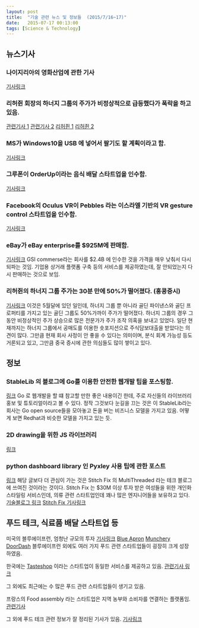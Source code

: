 ```yaml
---
layout: post
title:  "기술 관련 뉴스 및 정보들  (2015/7/16~17)"
date:   2015-07-17 00:13:00
tags: [Science & Technology]
---
```


## 뉴스기사 

### 나이지리아의 영화산업에 관한 기사
[기사링크](http://m.news.naver.com/read.nhn?sid1=103&oid=025&aid=0002508782&cid=883574)


### 리허쥔 회장의 하너지 그룹의 주가가 비정상적으로 급등했다가 폭락을 하고 있음.
[관련기사 1](http://superich.co.kr/superich/view.php?ud=20150713000317&sec=01-74-07)
[관련기사 2](http://superich.co.kr/superich/view.php?ud=20150326000415&sec=01-74-02)
[리허쥔 1](http://www.businesspost.co.kr/news/articleView.html?idxno=9291)
[리허쥔 2](http://www.newspim.com/view.jsp?newsId=20150130000297)


### MS가 Windows10을 USB 에 넣어서 팔기도 할 계획이라고 함.
[기사링크](http://venturebeat.com/2015/07/16/microsoft-confirms-plans-to-sell-windows-10-on-usb-drives-opens-pre-orders-on-amazon/)


### 그루폰이 OrderUp이라는 음식 배달 스타트업을 인수함.
[기사링크](http://www.baltimoresun.com/business/bs-bz-orderup-groupon-20150716-story.html)


### Facebook의 Oculus VR이 Pebbles 라는 이스라엘 기반의 VR gesture control 스타트업을 인수함.
[기사링크](http://blogs.wsj.com/digits/2015/07/16/facebook-to-pay-about-60-million-for-gesture-control-firm-pebbles/)


### eBay가 eBay enterprise를 $925M에 판매함.
[기사링크](http://venturebeat.com/2015/07/16/ebay-confirms-agreement-to-sell-ebay-enterprise-to-investment-consortium-for-925m/)
GSI commerse라는 회사를 $2.4B 에 인수한 것을 가격을 매우 낮춰서 다시 되파는 것임. 기업용 상거래 플랫폼 구축 등의 서비스를 제공하였는데, 잘 안되었는지 다시 판매하는 것으로 보임.


### 리허쥔의 하너지 그룹 주가는 30분 만에 50%가 떨어졌다. (홍콩증시)
[기사링크](http://superich.co.kr/superich/view.php?ud=20150713000317&sec=01-74-07)
이것은 5월달에 있던 일인데, 하너지 그룹 뿐 아니라 골딘 파이낸스와 골딘 프로퍼티를 가지고 있는 골딘 그룹도 50%가까이 주가가 떨어졌다. 하너지 그룹의 경우 그동안 비정상적인 주가 상승으로 많은 전문가가 주가 조작 의혹을 보내고 있었다. 일단 현재까지는 하너지 그룹에서 공매도를 이용한 숏포지션으로 주식담보대출을 받았다는 의견이 많다. 그만큼 현재 회사 사정이 안 좋을 수 있다는 의미이며, 분식 회계 가능성 등도 거론되고 있고, 그만큼 중국 증시에 관한 의심들도 많이 쌓이고 있다.


## 정보

### StableLib 의 블로그에 Go를 이용한 안전한 웹개발 팁을 포스팅함.
[링크](https://stablelib.com/blog/securing-golang-web-apps/)
Go 로 웹개발을 할 떄 참고할 만한 좋은 내용이긴 한데, 주로 자신들의 라이브러리 홍보 및 튜토리얼이라고 볼 수 있다. 정작 그것보다 눈길을 끄는 것은 이 StableLib라는 회사는 Go open source들을 모아놓고 돈을 버는 비즈니스 모델을 가지고 있음. 어떻게 보면 Redhat과 비슷한 모델을 가지고 있는 듯.

### 2D drawing을 위한 JS 라이브러리
[링크](https://jonobr1.github.io/two.js/)


### python dashboard library 인 Pyxley 사용 팁에 관한 포스트
[링크](http://multithreaded.stitchfix.com/blog/2015/07/16/pyxley/)
해당 글보다 더 관심이 가는 것은 Stitch Fix 의 MultiThreaded 라는 테크 블로그에 쓰여진 것이라는 것이다. Stitch Fix 는 $30M 이상 투자 받은 여성들을 위한 개인화 스타일링 서비스인데, 의류 관련 스타트업인데 꽤나 많은 엔지니어들을 보유하고 있다.
[기술블로그 링크](http://multithreaded.stitchfix.com/)
[Stitch Fix 기사링크](http://www.bloomberg.com/news/articles/2015-04-23/can-online-personal-stylists-revive-the-women-s-apparel-industry-)


## 푸드 테크, 식료품 배달 스타트업 등

미국의 블루에이프런, 엄청난 규모의 투자
[기사링크](http://besuccess.com/2015/06/blue-apron-eats-up-135m-at-a-2b-valuation/)
[Blue Apron](https://www.blueapron.com/)
[Munchery](https://www.munchery.com/)
[DoorDash](https://www.doordash.com/)
블루에이프런 외에도 여러 가지 푸드 관련 스타트업들이 굉장히 크게 성장하였음.

한국에는 [Tasteshop](https://tasteshop.co.kr/) 이라는 스타트업이 동일한 서비스를 제공하고 있음.
[관련기사 링크](http://besuccess.com/2015/07/tasteshop/)

그 외에도 최근에는 수 많은 푸드 관련 스타트업들이 생기고 있음.

프랑스의 Food assembly 라는 스타트업은 지역 농부와 소비자를 연결하는 플랫폼임.
[관련기사](http://besuccess.com/2015/06/food-assembly/)

그 외에 푸드 테크 관련 정보가 잘 정리된 기사가 있음.
[기사링크](http://www.techm.kr/home/bbs/board.php?bo_table=issue&wr_id=476&mg_id=31)

